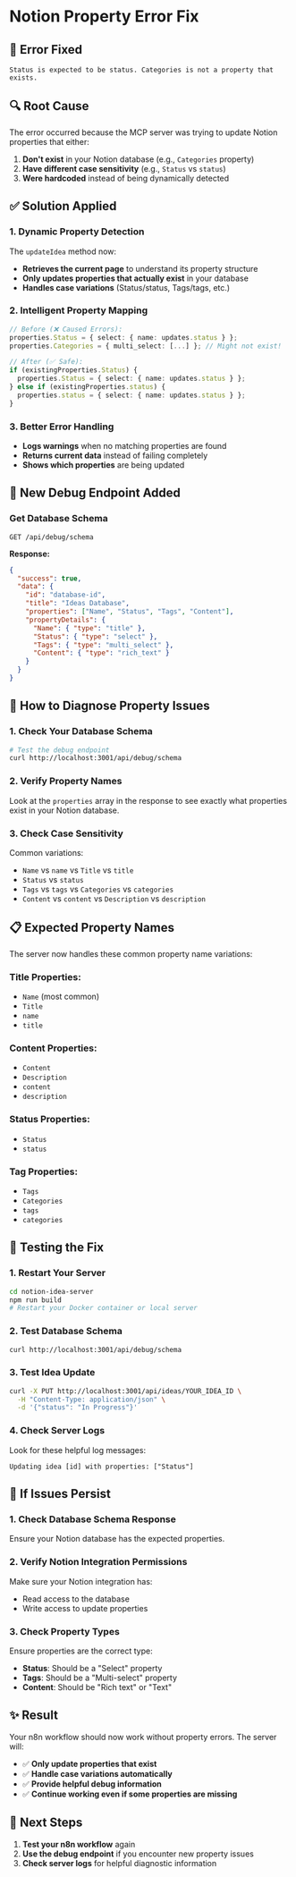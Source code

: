 # Notion Property Error Fix

## 🚨 **Error Fixed**
```
Status is expected to be status. Categories is not a property that exists.
```

## 🔍 **Root Cause**
The error occurred because the MCP server was trying to update Notion properties that either:
1. **Don't exist** in your Notion database (e.g., `Categories` property)
2. **Have different case sensitivity** (e.g., `Status` vs `status`)
3. **Were hardcoded** instead of being dynamically detected

## ✅ **Solution Applied**

### 1. **Dynamic Property Detection**
The `updateIdea` method now:
- **Retrieves the current page** to understand its property structure
- **Only updates properties that actually exist** in your database
- **Handles case variations** (Status/status, Tags/tags, etc.)

### 2. **Intelligent Property Mapping**
```typescript
// Before (❌ Caused Errors):
properties.Status = { select: { name: updates.status } };
properties.Categories = { multi_select: [...] }; // Might not exist!

// After (✅ Safe):
if (existingProperties.Status) {
  properties.Status = { select: { name: updates.status } };
} else if (existingProperties.status) {
  properties.status = { select: { name: updates.status } };
}
```

### 3. **Better Error Handling**
- **Logs warnings** when no matching properties are found
- **Returns current data** instead of failing completely
- **Shows which properties** are being updated

## 🔧 **New Debug Endpoint Added**

### **Get Database Schema**
```
GET /api/debug/schema
```

**Response:**
```json
{
  "success": true,
  "data": {
    "id": "database-id",
    "title": "Ideas Database",
    "properties": ["Name", "Status", "Tags", "Content"],
    "propertyDetails": {
      "Name": { "type": "title" },
      "Status": { "type": "select" },
      "Tags": { "type": "multi_select" },
      "Content": { "type": "rich_text" }
    }
  }
}
```

## 🧪 **How to Diagnose Property Issues**

### 1. **Check Your Database Schema**
```bash
# Test the debug endpoint
curl http://localhost:3001/api/debug/schema
```

### 2. **Verify Property Names**
Look at the `properties` array in the response to see exactly what properties exist in your Notion database.

### 3. **Check Case Sensitivity**
Common variations:
- `Name` vs `name` vs `Title` vs `title`
- `Status` vs `status`
- `Tags` vs `tags` vs `Categories` vs `categories`
- `Content` vs `content` vs `Description` vs `description`

## 📋 **Expected Property Names**

The server now handles these common property name variations:

### **Title Properties:**
- `Name` (most common)
- `Title`
- `name`
- `title`

### **Content Properties:**
- `Content`
- `Description`
- `content`
- `description`

### **Status Properties:**
- `Status`
- `status`

### **Tag Properties:**
- `Tags`
- `Categories`
- `tags`
- `categories`

## 🔄 **Testing the Fix**

### 1. **Restart Your Server**
```bash
cd notion-idea-server
npm run build
# Restart your Docker container or local server
```

### 2. **Test Database Schema**
```bash
curl http://localhost:3001/api/debug/schema
```

### 3. **Test Idea Update**
```bash
curl -X PUT http://localhost:3001/api/ideas/YOUR_IDEA_ID \
  -H "Content-Type: application/json" \
  -d '{"status": "In Progress"}'
```

### 4. **Check Server Logs**
Look for these helpful log messages:
```
Updating idea [id] with properties: ["Status"]
```

## 🚨 **If Issues Persist**

### 1. **Check Database Schema Response**
Ensure your Notion database has the expected properties.

### 2. **Verify Notion Integration Permissions**
Make sure your Notion integration has:
- Read access to the database
- Write access to update properties

### 3. **Check Property Types**
Ensure properties are the correct type:
- **Status**: Should be a "Select" property
- **Tags**: Should be a "Multi-select" property
- **Content**: Should be "Rich text" or "Text"

## ✨ **Result**
Your n8n workflow should now work without property errors. The server will:
- ✅ **Only update properties that exist**
- ✅ **Handle case variations automatically**
- ✅ **Provide helpful debug information**
- ✅ **Continue working even if some properties are missing**

## 🔗 **Next Steps**
1. **Test your n8n workflow** again
2. **Use the debug endpoint** if you encounter new property issues
3. **Check server logs** for helpful diagnostic information 